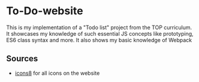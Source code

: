 # To-Do-website

This is my implementation of a "Todo list" project from the TOP curriculum. It showcases my knowledge of such essential JS concepts like prototyping, ES6 class syntax and more. It also shows my basic knowledge of Webpack

## Sources

- [icons8](https://icons8.com) for all icons on the website
